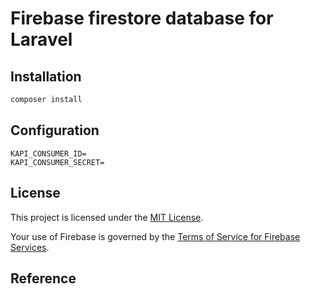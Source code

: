 # Firebase firestore database for Laravel

## Installation
```bash
composer install
```

## Configuration

```.env
KAPI_CONSUMER_ID=
KAPI_CONSUMER_SECRET=
```

## License

This project is licensed under the [MIT License](LICENSE).

Your use of Firebase is governed by the [Terms of Service for Firebase Services](https://firebase.google.com/terms/).


## Reference